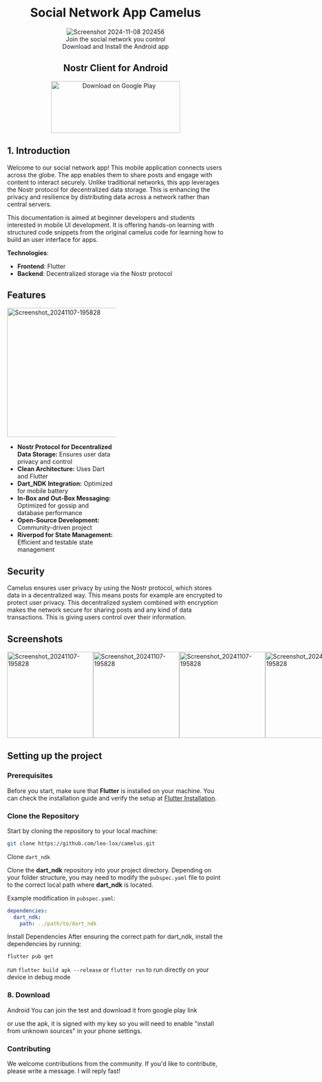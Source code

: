 <div align="center" font-size="30">
  <h1>Social Network App Camelus</h1> 
  
  <img src="https://github.com/user-attachments/assets/b93fbf04-19d0-48f5-af0d-b47546ae68d6" alt="Screenshot 2024-11-08 202456"><br>
   Join the social network you control <br>
  Download and Install the Android app
</div>

<div align="center">
  <h2>Nostr Client for Android</h2> 
 <a href="https://play.google.com/store/apps/details?id=de.lox.dev.camelus&hl=de">
    <img src="https://github.com/user-attachments/assets/d3236969-c026-4240-8fc8-415cd075f79e" width="300px" height="120px" alt="Download on Google Play">
  </a>
</div>

<div align="center">
  
</div>

## 1. Introduction
Welcome to our social network app! This mobile application connects users across the globe. The app enables them to share posts and engage with content to interact securely. Unlike traditional networks, this app leverages the Nostr protocol for decentralized data storage. This is enhancing the privacy and resilience by distributing data across a network rather than central servers.

This documentation is aimed at beginner developers and students interested in mobile UI development. It is offering hands-on learning with structured code snippets from the original camelus code for learning how to build an user interface for apps.

**Technologies**:  
- **Frontend**: Flutter  
- **Backend**: Decentralized storage via the Nostr protocol


## Features
<div style="display: inline-block; width: 50%; vertical-align: top;">
  <img src="https://github.com/user-attachments/assets/4ccff9ea-257d-40cd-912e-92844a0b1bb4" alt="Screenshot_20241107-195828" width="300"/>
</div>
<div style="display: inline-block; width: 50%; vertical-align: top;">
  <ul style="list-style-type: disc; margin-bottom: 0;">
    <li><strong>Nostr Protocol for Decentralized Data Storage:</strong> Ensures user data privacy and control</li>
    <li><strong>Clean Architecture:</strong> Uses Dart and Flutter</li>
    <li><strong>Dart_NDK Integration:</strong> Optimized for mobile battery</li>
    <li><strong>In-Box and Out-Box Messaging:</strong> Optimized for gossip and database performance</li>
    <li><strong>Open-Source Development:</strong> Community-driven project</li>
    <li><strong>Riverpod for State Management:</strong> Efficient and testable state management</li>
  </ul>
</div>

## Security

Camelus ensures user privacy by using the Nostr protocol, which stores data in a decentralized way. This means posts for example are encrypted to protect user privacy. This decentralized system combined with encryption makes the network secure for sharing posts and any kind of data transactions. This is giving users control over their information.


## Screenshots

<div style="display: flex; justify-content: space-around;">
  <img src="https://github.com/user-attachments/assets/4ccff9ea-257d-40cd-912e-92844a0b1bb4" alt="Screenshot_20241107-195828" width="200"/>
     <img src="https://github.com/user-attachments/assets/4ccff9ea-257d-40cd-912e-92844a0b1bb4" alt="Screenshot_20241107-195828" width="200"/>
   <img src="https://github.com/user-attachments/assets/4ccff9ea-257d-40cd-912e-92844a0b1bb4" alt="Screenshot_20241107-195828" width="200"/>
     <img src="https://github.com/user-attachments/assets/4ccff9ea-257d-40cd-912e-92844a0b1bb4" alt="Screenshot_20241107-195828" width="200"/>
</div>

##  Setting up the project

###  Prerequisites

Before you start, make sure that **Flutter** is installed on your machine. You can check the installation guide and verify the setup at [Flutter Installation](https://flutter.dev/docs/get-started/install).

 ### Clone the Repository

Start by cloning the repository to your local machine:

```bash
git clone https://github.com/leo-lox/camelus.git
```
Clone `dart_ndk`

Clone the **dart_ndk** repository into your project directory. Depending on your folder structure, you may need to modify the `pubspec.yaml` file to point to the correct local path where **dart_ndk** is located.

Example modification in `pubspec.yaml`:

```yaml
dependencies:
  dart_ndk:
    path: ../path/to/dart_ndk
```
Install Dependencies
After ensuring the correct path for dart_ndk, install the dependencies by running:

```bash
flutter pub get
```

run ```flutter build apk --release``` or ```flutter run``` to run directly on your device in debug mode
### 8. Download

Android
You can join the test and download it from google play link

or use the apk, it is signed with my key so you will need to enable "install from unknown sources" in your phone settings.

### Contributing
We welcome contributions from the community. If you'd like to contribute, please write a message. I will reply fast!
